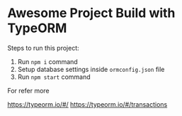 # Awesome Project Build with TypeORM

Steps to run this project:

1. Run `npm i` command
2. Setup database settings inside `ormconfig.json` file
3. Run `npm start` command

For refer more

https://typeorm.io/#/
https://typeorm.io/#/transactions
